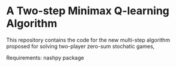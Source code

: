 # A Two-step Minimax Q-learning Algorithm

This repository contains the code for the new multi-step algorithm proposed for solving two-player zero-sum stochatic games,

Requirements: nashpy package
